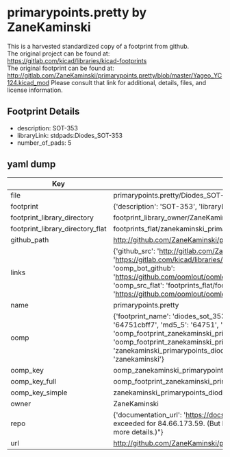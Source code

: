 # primarypoints.pretty by ZaneKaminski  
This is a harvested standardized copy of a footprint from github.  
The original project can be found at:  
https://gitlab.com/kicad/libraries/kicad-footprints  
The original footprint can be found at:
http://gitlab.com/ZaneKaminski/primarypoints.pretty/blob/master/Yageo_YC124.kicad_mod
Please consult that link for additional, details, files, and license information.  
## Footprint Details
* description: SOT-353  
* libraryLink: stdpads:Diodes_SOT-353  
* number_of_pads: 5  
## yaml dump  
| Key | Value |  
| --- | --- |  
| file | primarypoints.pretty/Diodes_SOT-353.kicad_mod |  
| footprint | {'description': 'SOT-353', 'libraryLink': 'stdpads:Diodes_SOT-353', 'number_of_pads': 5} |  
| footprint_library_directory | footprint_library_owner/ZaneKaminski_primarypoints.pretty |  
| footprint_library_directory_flat | footprints_flat/zanekaminski_primarypoints_diodes_sot_353/working |  
| github_path | http://github.com/ZaneKaminski/primarypoints.pretty/blob/master/Diodes_SOT-353.kicad_mod |  
| links | {'github_src': 'http://gitlab.com/ZaneKaminski/primarypoints.pretty/blob/master/Yageo_YC124.kicad_mod', 'github_src_repo': 'https://gitlab.com/kicad/libraries/kicad-footprints', 'oomp_bot': 'footprints/zanekaminski_primarypoints_diodes_sot_353/working', 'oomp_bot_github': 'https://github.com/oomlout/oomlout_oomp_footprint_bot/tree/main/footprints/zanekaminski_primarypoints_diodes_sot_353/working', 'oomp_src_flat': 'footprints_flat/footprints_flat/zanekaminski_primarypoints_diodes_sot_353/working', 'oomp_src_flat_github': 'https://github.com/oomlout/oomlout_oomp_footprint_src/tree/main/footprints_flat/zanekaminski_primarypoints_diodes_sot_353/working'} |  
| name | primarypoints.pretty |  
| oomp | {'footprint_name': 'diodes_sot_353', 'library_name': 'primarypoints', 'md5': '64751cbff71290994e243e4db3e6a5ba', 'md5_10': '64751cbff7', 'md5_5': '64751', 'md5_6': '64751c', 'oomp_key': 'oomp_zanekaminski_primarypoints_diodes_sot_353', 'oomp_key_extra': 'oomp_footprint_zanekaminski_primarypoints_diodes_sot_353', 'oomp_key_full': 'oomp_footprint_zanekaminski_primarypoints_diodes_sot_353_64751c', 'oomp_key_simple': 'zanekaminski_primarypoints_diodes_sot_353', 'original_filename': 'primarypoints.pretty/Diodes_SOT-353.kicad_mod', 'owner_name': 'zanekaminski'} |  
| oomp_key | oomp_zanekaminski_primarypoints_diodes_sot_353 |  
| oomp_key_full | oomp_footprint_zanekaminski_primarypoints_diodes_sot_353 |  
| oomp_key_simple | zanekaminski_primarypoints_diodes_sot_353 |  
| owner | ZaneKaminski |  
| repo | {'documentation_url': 'https://docs.github.com/rest/overview/resources-in-the-rest-api#rate-limiting', 'message': "API rate limit exceeded for 84.66.173.59. (But here's the good news: Authenticated requests get a higher rate limit. Check out the documentation for more details.)"} |  
| url | http://github.com/ZaneKaminski/primarypoints.pretty |  


